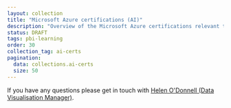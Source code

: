 ```yaml
---
layout: collection
title: "Microsoft Azure certifications (AI)"
description: "Overview of the Microsoft Azure certifications relevant to the NHSBSA"
status: DRAFT
tags: pbi-learning
order: 30
collection_tag: ai-certs
pagination:
  data: collections.ai-certs
  size: 50
---
```

If you have any questions please get in touch with [Helen O'Donnell (Data Visualisation Manager)][email address].

[email address]: mailto:helen.odonnell@nhsbsa.nhs.uk